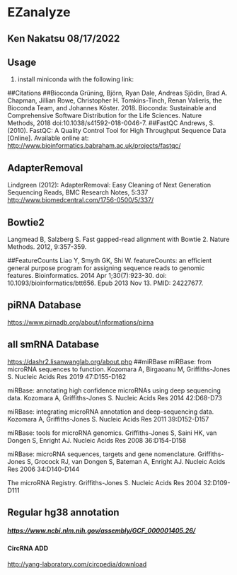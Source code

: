 # EZanalyze
## Ken Nakatsu 08/17/2022

## Usage
1) install miniconda with the following link:



##Citations
##Bioconda
Grüning, Björn, Ryan Dale, Andreas Sjödin, Brad A. Chapman, Jillian Rowe, Christopher H. Tomkins-Tinch, Renan Valieris, the Bioconda Team, and Johannes Köster. 2018. Bioconda: Sustainable and Comprehensive Software Distribution for the Life Sciences. Nature Methods, 2018 doi:10.1038/s41592-018-0046-7.
##FastQC
Andrews, S. (2010). FastQC:  A Quality Control Tool for High Throughput Sequence Data [Online]. Available online at: http://www.bioinformatics.babraham.ac.uk/projects/fastqc/
## AdapterRemoval
Lindgreen (2012): AdapterRemoval: Easy Cleaning of Next Generation Sequencing Reads, BMC Research Notes, 5:337 http://www.biomedcentral.com/1756-0500/5/337/
## Bowtie2
Langmead B, Salzberg S. Fast gapped-read alignment with Bowtie 2. Nature Methods. 2012, 9:357-359.

##FeatureCounts
Liao Y, Smyth GK, Shi W. featureCounts: an efficient general purpose program for assigning sequence reads to genomic features. Bioinformatics. 2014 Apr 1;30(7):923-30. doi: 10.1093/bioinformatics/btt656. Epub 2013 Nov 13. PMID: 24227677.
## piRNA Database
 https://www.pirnadb.org/about/informations/pirna
## all smRNA Database
https://dashr2.lisanwanglab.org/about.php
##miRBase
miRBase: from microRNA sequences to function.
Kozomara A, Birgaoanu M, Griffiths-Jones S.
Nucleic Acids Res 2019 47:D155-D162

miRBase: annotating high confidence microRNAs using deep sequencing data.
Kozomara A, Griffiths-Jones S.
Nucleic Acids Res 2014 42:D68-D73

miRBase: integrating microRNA annotation and deep-sequencing data.
Kozomara A, Griffiths-Jones S.
Nucleic Acids Res 2011 39:D152-D157

miRBase: tools for microRNA genomics.
Griffiths-Jones S, Saini HK, van Dongen S, Enright AJ.
Nucleic Acids Res 2008 36:D154-D158

miRBase: microRNA sequences, targets and gene nomenclature.
Griffiths-Jones S, Grocock RJ, van Dongen S, Bateman A, Enright AJ.
Nucleic Acids Res 2006 34:D140-D144

The microRNA Registry.
Griffiths-Jones S.
Nucleic Acids Res 2004 32:D109-D111

## Regular hg38 annotation
##### https://www.ncbi.nlm.nih.gov/assembly/GCF_000001405.26/

#### CircRNA **ADD**
http://yang-laboratory.com/circpedia/download

